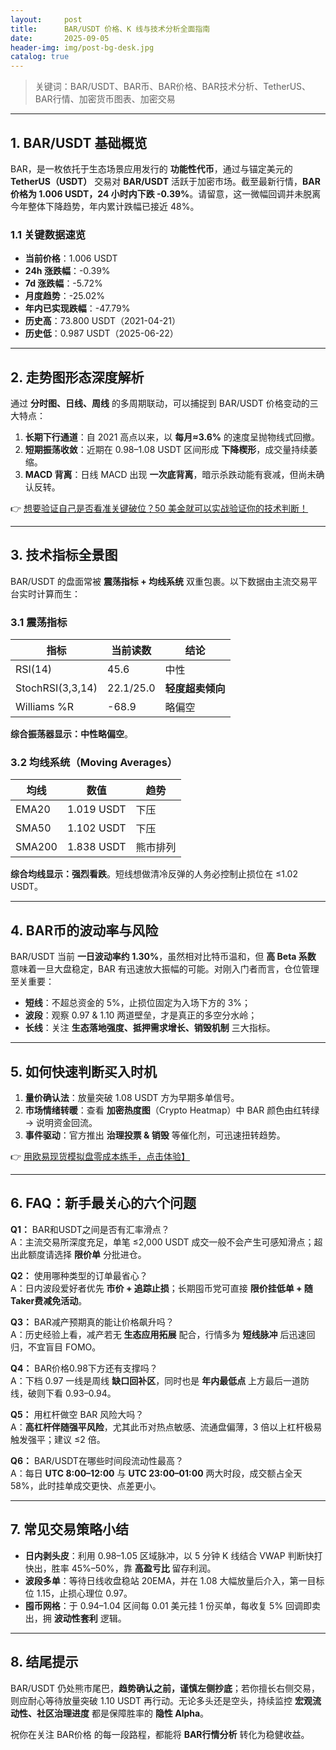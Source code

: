 ```yaml
---
layout:     post
title:      BAR/USDT 价格、K 线与技术分析全面指南
date:       2025-09-05
header-img: img/post-bg-desk.jpg
catalog: true
---
```


> 关键词：BAR/USDT、BAR币、BAR价格、BAR技术分析、TetherUS、BAR行情、加密货币图表、加密交易

---

## 1. BAR/USDT 基础概览

BAR，是一枚依托于生态场景应用发行的 **功能性代币**，通过与锚定美元的 **TetherUS（USDT）** 交易对 **BAR/USDT** 活跃于加密市场。截至最新行情，**BAR价格为 1.006 USDT，24 小时内下跌 -0.39%**。请留意，这一微幅回调并未脱离今年整体下降趋势，年内累计跌幅已接近 48%。

### 1.1 关键数据速览

- **当前价格**：1.006 USDT  
- **24h 涨跌幅**：-0.39%  
- **7d 涨跌幅**：-5.72%  
- **月度趋势**：-25.02%  
- **年内已实现跌幅**：-47.79%  
- **历史高**：73.800 USDT（2021-04-21）  
- **历史低**：0.987 USDT（2025-06-22）

---

## 2. 走势图形态深度解析

通过 **分时图、日线、周线** 的多周期联动，可以捕捉到 BAR/USDT 价格变动的三大特点：

1. **长期下行通道**：自 2021 高点以来，以 **每月≈3.6%** 的速度呈抛物线式回撤。  
2. **短期振荡收敛**：近期在 0.98–1.08 USDT 区间形成 **下降楔形**，成交量持续萎缩。  
3. **MACD 背离**：日线 MACD 出现 **一次底背离**，暗示杀跌动能有衰减，但尚未确认反转。

👉 [想要验证自己是否看准关键破位？50 美金就可以实战验证你的技术判断！](https://okxdog.com/)

---

## 3. 技术指标全景图

BAR/USDT 的盘面常被 **震荡指标 + 均线系统** 双重包裹。以下数据由主流交易平台实时计算而生：

### 3.1 震荡指标

| 指标 | 当前读数 | 结论 |
|---|---|---|
| RSI(14) | 45.6 | 中性 |
| StochRSI(3,3,14) | 22.1/25.0 | **轻度超卖倾向** |
| Williams %R | -68.9 | 略偏空 |

**综合振荡器显示：中性略偏空**。

### 3.2 均线系统（Moving Averages）

| 均线 | 数值 | 趋势 |
|---|---|---|
| EMA20 | 1.019 USDT | 下压 |
| SMA50 | 1.102 USDT | 下压 |
| SMA200 | 1.838 USDT | 熊市排列 |

**综合均线显示：强烈看跌**。短线想做清冷反弹的人务必控制止损位在 ≤1.02 USDT。

---

## 4. BAR币的波动率与风险

 BAR/USDT 当前 **一日波动率约 1.30%**，虽然相对比特币温和，但 **高 Beta 系数** 意味着一旦大盘稳定，BAR 有迅速放大振幅的可能。对刚入门者而言，仓位管理至关重要：

- **短线**：不超总资金的 5%，止损位固定为入场下方的 3%；  
- **波段**：观察 0.97 & 1.10 两道壁垒，才是真正的多空分水岭；  
- **长线**：关注 **生态落地强度、抵押需求增长、销毁机制** 三大指标。

---

## 5. 如何快速判断买入时机

1. **量价确认法**：放量突破 1.08 USDT 方为早期多单信号。  
2. **市场情绪转暖**：查看 **加密热度图**（Crypto Heatmap）中 BAR 颜色由红转绿 → 说明资金回流。  
3. **事件驱动**：官方推出 **治理投票 & 销毁** 等催化剂，可迅速扭转趋势。  

👉 [用欧易现货模拟盘零成本练手，点击体验】](https://okxdog.com/)

---

## 6. FAQ：新手最关心的六个问题

**Q1：** BAR和USDT之间是否有汇率滑点？  
A：主流交易所深度充足，单笔 ≤2,000 USDT 成交一般不会产生可感知滑点；超出此额度请选择 **限价单** 分批进仓。

**Q2：** 使用哪种类型的订单最省心？  
A：日内波段爱好者优先 **市价 + 追踪止损**；长期囤币党可直接 **限价挂低单 + 随Taker费减免活动**。

**Q3：** BAR减产预期真的能让价格飙升吗？  
A：历史经验上看，减产若无 **生态应用拓展** 配合，行情多为 **短线脉冲** 后迅速回归，不宜盲目 FOMO。

**Q4：** BAR价格0.98下方还有支撑吗？  
A：下档 0.97 一线是周线 **缺口回补区**，同时也是 **年内最低点** 上方最后一道防线，破则下看 0.93–0.94。

**Q5：** 用杠杆做空 BAR 风险大吗？  
A：**高杠杆伴随强平风险**，尤其此币对热点敏感、流通盘偏薄，3 倍以上杠杆极易触发强平；建议 ≤2 倍。

**Q6：** BAR/USDT在哪些时间段流动性最高？  
A：每日 **UTC 8:00–12:00** 与 **UTC 23:00–01:00** 两大时段，成交额占全天 58%，此时挂单成交更快、点差更小。

---

## 7. 常见交易策略小结

- **日内剥头皮**：利用 0.98–1.05 区域脉冲，以 5 分钟 K 线结合 VWAP 判断快打快出，胜率 45%–50%，靠 **高盈亏比** 留存利润。  
- **波段多单**：等待日线收盘稳站 20EMA，并在 1.08 大幅放量后介入，第一目标位 1.15，止损心理位 0.97。  
- **囤币网格**：于 0.94–1.04 区间每 0.01 美元挂 1 份买单，每收复 5% 回调即卖出，拥 **波动性套利** 逻辑。

---

## 8. 结尾提示

BAR/USDT 仍处熊市尾巴，**趋势确认之前，谨慎左侧抄底**；若你擅长右侧交易，则应耐心等待放量突破 1.10 USDT 再行动。无论多头还是空头，持续监控 **宏观流动性、社区治理进度** 都是保障胜率的 **隐性 Alpha**。

祝你在关注 BAR价格 的每一段路程，都能将 **BAR行情分析** 转化为稳健收益。